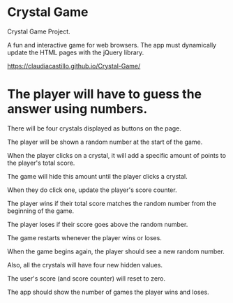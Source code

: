 

# Crystal Game
Crystal Game Project.

A fun and interactive game for web browsers. The app must dynamically update the HTML pages with the jQuery library.

https://claudiacastillo.github.io/Crystal-Game/

# The player will have to guess the answer using numbers.

There will be four crystals displayed as buttons on the page.

The player will be shown a random number at the start of the game.

When the player clicks on a crystal, it will add a specific amount of points to the player's total score. 

The game will hide this amount until the player clicks a crystal.

When they do click one, update the player's score counter.

The player wins if their total score matches the random number from the beginning of the game.

The player loses if their score goes above the random number.

The game restarts whenever the player wins or loses.

When the game begins again, the player should see a new random number. 

Also, all the crystals will have four new hidden values. 

The user's score (and score counter) will reset to zero.

The app should show the number of games the player wins and loses.
